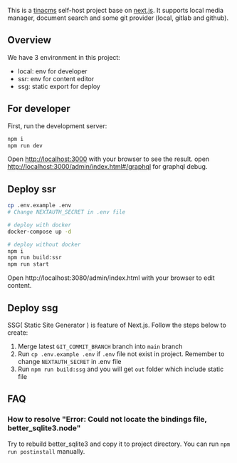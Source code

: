 This is a [tinacms](https://tina.io/) self-host project base on [next.js](https://nextjs.org/). It supports local media manager, document search and some git provider (local, gitlab and github). 

## Overview

We have 3 environment in this project:
- local: env for developer
- ssr: env for content editor
- ssg: static export for deploy

## For developer

First, run the development server:

```bash
npm i
npm run dev
```
Open [http://localhost:3000](http://localhost:3000) with your browser to see the result.
open [http://localhost:3000/admin/index.html#/graphql](http://localhost:3000/admin/index.html#/graphql) for graphql debug.


## Deploy ssr
```bash
cp .env.example .env
# Change NEXTAUTH_SECRET in .env file

# deploy with docker
docker-compose up -d

# deploy without docker
npm i
npm run build:ssr
npm run start
```
Open http://localhost:3080/admin/index.html with your browser to edit content.


## Deploy ssg
SSG( Static Site Generator ) is feature of Next.js. Follow the steps below to create:

1. Merge latest ```GIT_COMMIT_BRANCH``` branch into ```main``` branch
2. Run ```cp .env.example .env``` if ```.env``` file not exist in project. Remember to change ```NEXTAUTH_SECRET``` in .env file
3. Run ```npm run build:ssg``` and you will get ```out``` folder which include static file


## FAQ
### How to resolve "Error: Could not locate the bindings file, better_sqlite3.node"
Try to rebuild better_sqlite3 and copy it to project directory. You can run ```npm run postinstall``` manually.